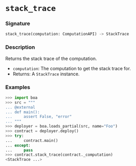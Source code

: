 # `stack_trace`

### Signature

```python
stack_trace(computation: ComputationAPI) -> StackTrace
```

### Description

Returns the stack trace of the computation.

- `computation`: The computation to get the stack trace for.
- Returns: A `StackTrace` instance.

### Examples

```python
>>> import boa
>>> src = """
... @external
... def main():
...     assert False, "error"
... """
>>> deployer = boa.loads_partial(src, name="Foo")
>>> contract = deployer.deploy()
>>> try:
...     contract.main()
... except:
...     pass
>>> contract.stack_trace(contract._computation)
<StackTrace ...>
```